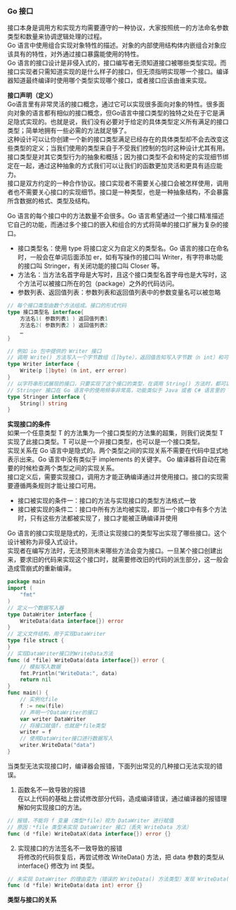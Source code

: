 
### Go 接口
接口本身是调用方和实现方均需要遵守的一种协议，大家按照统一的方法命名参数类型和数量来协调逻辑处理的过程。  
Go 语言中使用组合实现对象特性的描述。对象的内部使用结构体内嵌组合对象应该具有的特性，对外通过接口暴露能使用的特性。  
Go 语言的接口设计是非侵入式的，接口编写者无须知道接口被哪些类型实现。而接口实现者只需知道实现的是什么样子的接口，但无须指明实现哪一个接口。编译器知道最终编译时使用哪个类型实现哪个接口，或者接口应该由谁来实现。  

**接口声明（定义）**  
Go语言里有非常灵活的接口概念，通过它可以实现很多面向对象的特性。很多面向对象的语言都有相似的接口概念，但Go语言中接口类型的独特之处在于它是满足隐式实现的。也就是说，我们没有必要对于给定的具体类型定义所有满足的接口类型；简单地拥有一些必需的方法就足够了。  
这种设计可以让你创建一个新的接口类型满足已经存在的具体类型却不会去改变这些类型的定义；当我们使用的类型来自于不受我们控制的包时这种设计尤其有用。  
接口类型是对其它类型行为的抽象和概括；因为接口类型不会和特定的实现细节绑定在一起，通过这种抽象的方式我们可以让我们的函数更加灵活和更具有适应能力。  
接口是双方约定的一种合作协议。接口实现者不需要关心接口会被怎样使用，调用者也不需要关心接口的实现细节。接口是一种类型，也是一种抽象结构，不会暴露所含数据的格式、类型及结构。  

Go 语言的每个接口中的方法数量不会很多。Go 语言希望通过一个接口精准描述它自己的功能，而通过多个接口的嵌入和组合的方式将简单的接口扩展为复杂的接口。
- 接口类型名：使用 type 将接口定义为自定义的类型名。Go 语言的接口在命名时，一般会在单词后面添加 er，如有写操作的接口叫 Writer，有字符串功能的接口叫 Stringer，有关闭功能的接口叫 Closer 等。
- 方法名：当方法名首字母是大写时，且这个接口类型名首字母也是大写时，这个方法可以被接口所在的包（package）之外的代码访问。
- 参数列表、返回值列表：参数列表和返回值列表中的参数变量名可以被忽略
```go
// 每个接口类型由数个方法组成。接口的形式代码
type 接口类型名 interface{
    方法名1( 参数列表1 ) 返回值列表1
    方法名2( 参数列表2 ) 返回值列表2
    …
}

// 例如 io 包中提供的 Writer 接口
// 调用 Write() 方法写入一个字节数组（[]byte），返回值告知写入字节数（n int）和可能发生的错误（err error）
type Writer interface {
    Write(p []byte) (n int, err error)
}
// 以字符串形式展现的接口，只要实现了这个接口的类型，在调用 String() 方法时，都可以获得对象对应的字符串
// Stringer 接口在 Go 语言中的使用频率非常高，功能类似于 Java 或者 C# 语言里的 ToString 的操作
type Stringer interface {
    String() string
}
```

**实现接口的条件**   
如果一个任意类型 T 的方法集为一个接口类型的方法集的超集，则我们说类型 T 实现了此接口类型。T 可以是一个非接口类型，也可以是一个接口类型。  
实现关系在 Go 语言中是隐式的。两个类型之间的实现关系不需要在代码中显式地表示出来。Go 语言中没有类似于 implements 的关键字。 Go 编译器将自动在需要的时候检查两个类型之间的实现关系。  
接口定义后，需要实现接口，调用方才能正确编译通过并使用接口。接口的实现需要遵循两条规则才能让接口可用。  
- 接口被实现的条件一：接口的方法与实现接口的类型方法格式一致  
- 接口被实现的条件二：接口中所有方法均被实现，即当一个接口中有多个方法时，只有这些方法都被实现了，接口才能被正确编译并使用

Go 语言的接口实现是隐式的，无须让实现接口的类型写出实现了哪些接口。这个设计被称为非侵入式设计。  
实现者在编写方法时，无法预测未来哪些方法会变为接口。一旦某个接口创建出来，要求旧的代码来实现这个接口时，就需要修改旧的代码的派生部分，这一般会造成雪崩式的重新编译。  
```go
package main
import (
    "fmt"
)
// 定义一个数据写入器
type DataWriter interface {
    WriteData(data interface{}) error
}
// 定义文件结构，用于实现DataWriter
type file struct {
}
// 实现DataWriter接口的WriteData方法
func (d *file) WriteData(data interface{}) error {
    // 模拟写入数据
    fmt.Println("WriteData:", data)
    return nil
}
func main() {
    // 实例化file
    f := new(file)
    // 声明一个DataWriter的接口
    var writer DataWriter
    // 将接口赋值f，也就是*file类型
    writer = f
    // 使用DataWriter接口进行数据写入
    writer.WriteData("data")
}
```

当类型无法实现接口时，编译器会报错，下面列出常见的几种接口无法实现的错误。  
1) 函数名不一致导致的报错  
在以上代码的基础上尝试修改部分代码，造成编译错误，通过编译器的报错理解如何实现接口的方法。  
```go
// 报错，不能将 f 变量（类型*file）视为 DataWriter 进行赋值
// 原因：*file 类型未实现 DataWriter 接口（丢失 WriteData 方法）
func (d *file) WriteDataX(data interface{}) error {}
```
2) 实现接口的方法签名不一致导致的报错  
将修改的代码恢复后，再尝试修改 WriteData() 方法，把 data 参数的类型从 interface{} 修改为 int 类型。  
```go
// 未实现 DataWriter 的理由变为（错误的 WriteData() 方法类型）发现 WriteData(int)error，期望 WriteData(interface{})error
func (d *file) WriteData(data int) error {}
```

**类型与接口的关系**  



